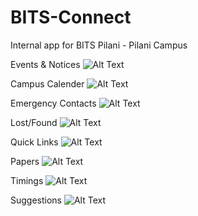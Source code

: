 # BITS-Connect

Internal app for BITS Pilani - Pilani Campus

Events & Notices
![Alt Text](https://github.com/sairahul1526/BITS-Connect/blob/master/gifs/Jun-20-2018%2016-36-53.gif?raw=true)

Campus Calender
![Alt Text](https://github.com/sairahul1526/BITS-Connect/blob/master/gifs/Jun-20-2018%2016-37-02.gif?raw=true)

Emergency Contacts
![Alt Text](https://github.com/sairahul1526/BITS-Connect/blob/master/gifs/Jun-20-2018%2016-37-09.gif?raw=true)

Lost/Found
![Alt Text](https://github.com/sairahul1526/BITS-Connect/blob/master/gifs/Jun-20-2018%2016-37-16.gif?raw=true)

Quick Links
![Alt Text](https://github.com/sairahul1526/BITS-Connect/blob/master/gifs/Jun-20-2018%2016-37-28.gif?raw=true)

Papers
![Alt Text](https://github.com/sairahul1526/BITS-Connect/blob/master/gifs/Jun-20-2018%2016-37-35.gif?raw=true)

Timings
![Alt Text](https://github.com/sairahul1526/BITS-Connect/blob/master/gifs/Jun-20-2018%2016-37-41.gif?raw=true)

Suggestions
![Alt Text](https://github.com/sairahul1526/BITS-Connect/blob/master/gifs/Jun-20-2018%2016-37-47.gif?raw=true)
